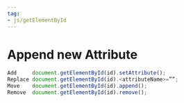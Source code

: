 ```yaml
---
tag:
- js/getElementById
---
```


# Append new Attribute

```js
Add 	document.getElementById(id).setAttribute();
Replace	document.getElementById(id).<attributeName>=””;
Move	document.getElementById(id).append();
Remove  document.getElementById(id).remove();
```
